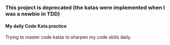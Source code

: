 
### This project is deprecated (the katas were implemented when I was a newbie in TDD)

#### My daily Code Kata practice
Trying to master code katas to sharpen my code skills daily. 

